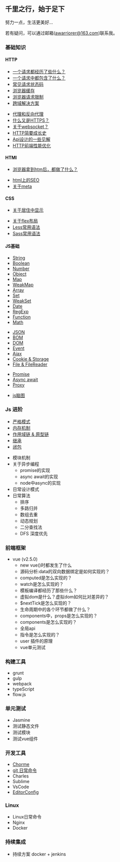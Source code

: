 ## 千里之行，始于足下
努力一点，生活更美好...

若有疑问，可以通过邮箱(awarriorer@163.com)联系我。

### 基础知识
#### HTTP
* [一个请求都经历了些什么？](./http/request-life.md)
* [一个请求中都包含了什么？](./http/request-content.md)
* [常见请求状态码](./http/response-status-codes.md)
* [浏览器缓存](./http/browser-cache.md)
* [浏览器请求限制](./http/request-limit.md)
* [跨域解决方案](./http/cross-domain/index.md)
<!-- * 关于抓包以及日常HTTP调试 -->
* [代理和反向代理](./http/about-proxy.md)
* [什么又是HTTPS？](./http/about-https.md)
* [关于websocket？](./http/webSocket.md)
* [HTTP简要成长史](./http/http-history.md)
* [Api设计的一些见解](./http/api-architecture.md)
* [HTTP前端性能优化](./http/http-optimization.md)
<!-- * 关于HTTP的一些问题 -->

#### HTMl 
* [浏览器拿到htm后，都做了什么？](./html/browser-render.md)
<!-- * html4和html5到底有什么区别？-->
<!-- * html语义化怎么体现？  -->
* [html上的SEO](./html/seo.md)
* [关于meta](./html/meta.md)

#### CSS
* [关于居住中显示](./style/layout-center.md)
<!-- * 关于浮动 -->
<!-- * 文字两端对齐 -->
<!-- * css三角形 -->
<!-- * css常见布局及实现 -->
<!-- * css模态框 -->
* [关于flex布局](./style/about-flex.md)
* [Less常用语法](./style/less.md)
* [Sass常用语法](./style/sass.md)

#### JS基础
<!-- * 语句
* 数据类型 -->
* [String](./js/string.md) 
* [Boolean](./js/boolean.md) 
* [Number](./js/number.md)
* [Object](./js/object.md)
* [Map](./js/map.md)
* [WeakMap](./js/weakMap.md)
* [Array](./js/array.md)
* [Set](./js/set.md)
* [WeakSet](./js/weakSet.md)
* [Date](./js/date.md)
* [RegExp](./js/regExp.md)
* [Function](./js/function.md)
* [Math](./js/math.md) 
<!-- * Error  -->
* [JSON](./js/json.md) 
* [BOM](./js/bom.md) 
* [DOM](./js/dom.md)
* [Event](./js/event.md)
* [Ajax](./js/ajax.md)
* [Cookie & Storage](./js/cookie-storage.md)
* [File & FileReader](./js/file.md)
<!-- * new API -->
* [Promise](./js/promise.md)
* [Async await](./js/async-await.md)
* [Proxy](./js/proxy.md)
<!-- * global API -->
* [js脑图](./js/js-mind.md)

### Js 进阶
* [严格模式](./js-advanced/use-strict.md)
* [内存机制](./js-advanced/ram.md)
* [作用域链 & 原型链](./js-advanced/scope-prototype.md)
* [继承](./js-advanced/extend.md)
* [闭包](./js-advanced/closure.md)
<!-- * 并发模型以及事件循环 -->
<!-- * 关于dom事件机制 -->
* 模块机制
* 关于异步编程
    * promise的实现
    * async await的实现
    * node中async的实现
* 日常设计模式
* 日常算法
    * 排序
    * 多路归并
    * 数组去重
    * 动态规划
    * 二分查找法
    * DFS 深度优先
### 前端框架
* vue (v2.5.0)
    * new vue()时都发生了什么
    <!-- * [源码分析前的准备](./vue-analysis/vue-ready.md) -->
    <!-- * [源码分析:new vue()时都发生了什么](./vue-analysis/vue-ready.md) -->
    * 源码分析:data的双向数据绑定是如何实现的？
    * computed是怎么实现的？
    * watch是怎么实现的？
    * 模板编译都经历了那些什么？
    * 虚拟dom是什么？虚拟dom如何比对差异的？
    * $nextTick是怎么实现的？
    * 生命周期中的各个环节都做了什么？
    * components中，props是怎么实现的？
    * components是怎么实现的？
    * 全局api
    * 指令是怎么实现的？
    * user 插件的原理
    * vue单元测试

### 构建工具
* grunt
* gulp
* webpack
* typeScript
* flow.js

### 单元测试
* Jasmine
* 测试静态文件
* 测试模块
* 测试vue组件

### 开发工具
* [Chorme](./dev-tools/chrome.md)
* [git 日常命令](./dev-tools/git-command.md)
* Charles
* Sublime
* VsCode
* [EditorConfig](./dev-tools/editor-config.md)

### Linux
* Linux日常命令
* Nginx
* Docker

### 持续集成
* 持续方案 docker + jenkins